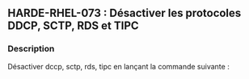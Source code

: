 ## HARDE-RHEL-073 : Désactiver les protocoles DDCP, SCTP, RDS et TIPC

### Description

Désactiver dccp, sctp, rds, tipc  en lançant la commande suivante :


